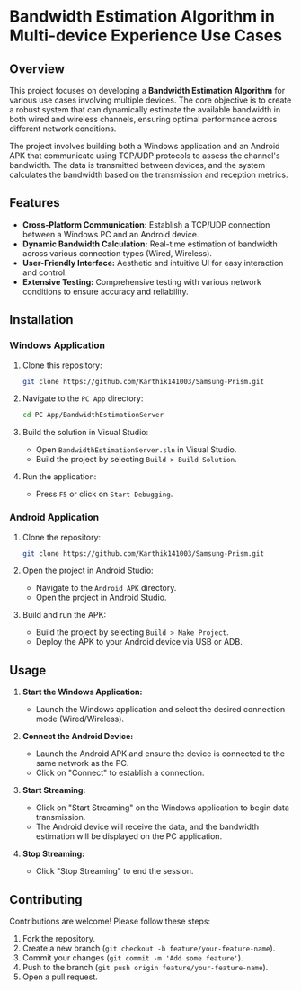# **Bandwidth Estimation Algorithm in Multi-device Experience Use Cases**

## **Overview**

This project focuses on developing a **Bandwidth Estimation Algorithm** for various use cases involving multiple devices. The core objective is to create a robust system that can dynamically estimate the available bandwidth in both wired and wireless channels, ensuring optimal performance across different network conditions. 

The project involves building both a Windows application and an Android APK that communicate using TCP/UDP protocols to assess the channel's bandwidth. The data is transmitted between devices, and the system calculates the bandwidth based on the transmission and reception metrics.

## **Features**

- **Cross-Platform Communication:** Establish a TCP/UDP connection between a Windows PC and an Android device.
- **Dynamic Bandwidth Calculation:** Real-time estimation of bandwidth across various connection types (Wired, Wireless).
- **User-Friendly Interface:** Aesthetic and intuitive UI for easy interaction and control.
- **Extensive Testing:** Comprehensive testing with various network conditions to ensure accuracy and reliability.

## **Installation**

### **Windows Application**

1. Clone this repository:
   ```bash
   git clone https://github.com/Karthik141003/Samsung-Prism.git
   ```
2. Navigate to the `PC App` directory:
   ```bash
   cd PC App/BandwidthEstimationServer
   ```
3. Build the solution in Visual Studio:
   - Open `BandwidthEstimationServer.sln` in Visual Studio.
   - Build the project by selecting `Build > Build Solution`.

4. Run the application:
   - Press `F5` or click on `Start Debugging`.

### **Android Application**

1. Clone the repository:
   ```bash
   git clone https://github.com/Karthik141003/Samsung-Prism.git
   ```
2. Open the project in Android Studio:
   - Navigate to the `Android APK` directory.
   - Open the project in Android Studio.

3. Build and run the APK:
   - Build the project by selecting `Build > Make Project`.
   - Deploy the APK to your Android device via USB or ADB.

## **Usage**

1. **Start the Windows Application:**
   - Launch the Windows application and select the desired connection mode (Wired/Wireless).

2. **Connect the Android Device:**
   - Launch the Android APK and ensure the device is connected to the same network as the PC.
   - Click on "Connect" to establish a connection.

3. **Start Streaming:**
   - Click on "Start Streaming" on the Windows application to begin data transmission.
   - The Android device will receive the data, and the bandwidth estimation will be displayed on the PC application.

4. **Stop Streaming:**
   - Click "Stop Streaming" to end the session.

## **Contributing**

Contributions are welcome! Please follow these steps:

1. Fork the repository.
2. Create a new branch (`git checkout -b feature/your-feature-name`).
3. Commit your changes (`git commit -m 'Add some feature'`).
4. Push to the branch (`git push origin feature/your-feature-name`).
5. Open a pull request.
